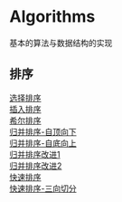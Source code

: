 # Algorithms
基本的算法与数据结构的实现
## 排序
[选择排序](https://github.com/SwitHaoy/Algorithms/blob/master/src/main/java/sort/selection/SelectionSort.java)<br />
[插入排序](https://github.com/SwitHaoy/Algorithms/blob/master/src/main/java/sort/insertion/InsertionSort.java)<br />
[希尔排序](https://github.com/SwitHaoy/Algorithms/blob/master/src/main/java/sort/insertion/ShellSort.java)<br />
[归并排序-自顶向下](https://github.com/SwitHaoy/Algorithms/blob/master/src/main/java/sort/mergeSort/MergeSort.java)<br />
[归并排序-自底向上](https://github.com/SwitHaoy/Algorithms/blob/master/src/main/java/sort/mergeSort/MergeSortBottomUp.java)<br />
[归并排序改进1](https://github.com/SwitHaoy/Algorithms/blob/master/src/main/java/sort/mergeSort/MergeSortWithoutCopy.java)<br />
[归并排序改进2](https://github.com/SwitHaoy/Algorithms/blob/master/src/main/java/sort/mergeSort/MergeSortImprove.java)<br />
[快速排序](https://github.com/SwitHaoy/Algorithms/blob/master/src/main/java/sort/quickSort/QuickSort.java)<br />
[快速排序-三向切分](https://github.com/SwitHaoy/Algorithms/blob/master/src/main/java/sort/quickSort/QuickSortThreeWayCut.java)<br />
